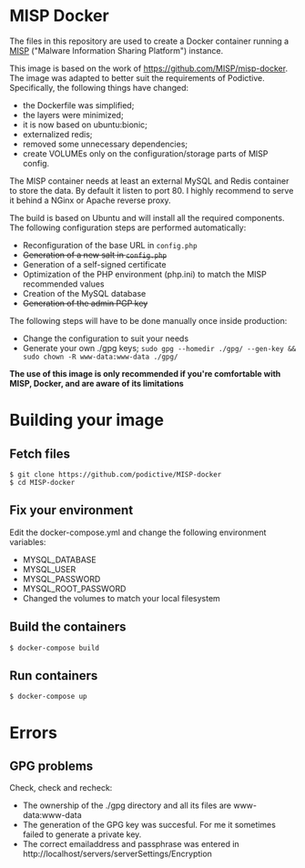 MISP Docker
===========

The files in this repository are used to create a Docker container running a [MISP](http://www.misp-project.org) ("Malware Information Sharing Platform") instance.

This image is based on the work of https://github.com/MISP/misp-docker. The image was adapted to better suit the requirements of Podictive. 
Specifically, the following things have changed:
* the Dockerfile was simplified;
* the layers were minimized;
* it is now based on ubuntu:bionic;
* externalized redis;
* removed some unnecessary dependencies;
* create VOLUMEs only on the configuration/storage parts of MISP config.

The MISP container needs at least an external MySQL and Redis container to store the data. By default it listen to port 80. I highly recommend to serve it behind a NGinx or Apache reverse proxy.

The build is based on Ubuntu and will install all the required components. The following configuration steps are performed automatically:
* Reconfiguration of the base URL in `config.php`
* ~~Generation of a new salt in `config.php`~~
* Generation of a self-signed certificate
* Optimization of the PHP environment (php.ini) to match the MISP recommended values
* Creation of the MySQL database
* ~~Generation of the admin PGP key~~

The following steps will have to be done manually once inside production:
* Change the configuration to suit your needs
* Generate your own ./gpg keys;
    `sudo gpg --homedir ./gpg/ --gen-key && sudo chown -R www-data:www-data ./gpg/`

**The use of this image is only recommended if you're comfortable with MISP, Docker, and are aware of its limitations**

# Building your image

## Fetch files
```
$ git clone https://github.com/podictive/MISP-docker
$ cd MISP-docker
```
## Fix your environment
Edit the docker-compose.yml and change the following environment variables:
* MYSQL_DATABASE
* MYSQL_USER
* MYSQL_PASSWORD
* MYSQL_ROOT_PASSWORD
* Changed the volumes to match your local filesystem

## Build the containers
```
$ docker-compose build
```

## Run containers
```
$ docker-compose up
```

# Errors

## GPG problems

Check, check and recheck:
* The ownership of the ./gpg directory and all its files are www-data:www-data
* The generation of the GPG key was succesful. For me it sometimes failed to generate a private key.
* The correct emailaddress and passphrase was entered in http://localhost/servers/serverSettings/Encryption

